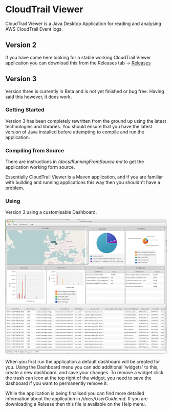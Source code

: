 # CloudTrail Viewer
CloudTrail Viewer is a Java Desktop Application for reading and analysing AWS CloudTrail Event logs.

## Version 2

If you have come here looking for a stable working CloudTrail Viewer application you can download this from the
Releases tab -> [Releases](https://github.com/githublemming/CloudTrailViewer/releases)


## Version 3

Version three is currently in Beta and is not yet finished or bug free. Having said this however, it does work.

### Getting Started
Version 3 has been completely rewritten from the ground up using the latest technologies and libraries. You should ensure
that you have the latest version of Java installed before attempting to compile and run the application.


### Compiling from Source
There are instructions in _/docs/RunningFromSource.md_ to get the application working form source.

Essentially CloudTrail Viewer is a Maven application, and if you are familiar with building and running applications
this way then you shouldn't have a problem.

### Using
Version 3 using a customisable Dashboard. 

![CloudTrail Viewer v3](/docs/ScreenShot.png)

When you first run the application a default dashboard will be created for you. Using the Dashboard menu you can add
additional 'widgets' to this, create a new dashboard, and save your changes. To remove a widget click the trash can icon
at the top right of the widget, you need to save the dashboard if you want to permanently remove it.

While the application is being finalised you can find more detailed information about the application in 
_/docs/UserGuide.md_. If you are downloading a Release then this file is available on the Help menu.